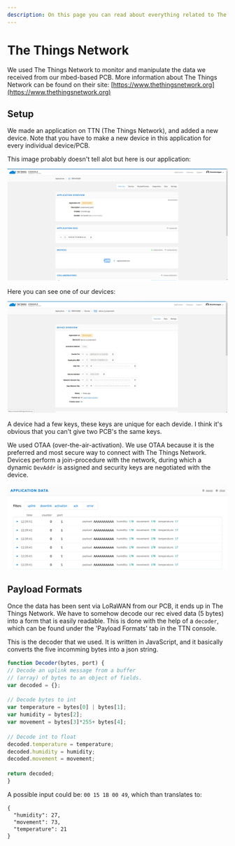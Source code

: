 ```yaml
---
description: On this page you can read about everything related to The Things Network.
---
```


# The Things Network

We used The Things Network to monitor and manipulate the data we received from our mbed-based PCB. More information about The Things Network can be found on their site: [https://www.thethingsnetwork.org](https://www.thethingsnetwork.org)

## Setup

We made an application on TTN \(The Things Network\), and added a new device. Note that you have to make a new device in this application for every individual device/PCB. 

This image probably doesn't tell alot but here is our application:

![TTN application](../.gitbook/assets/knipsel.PNG)

Here you can see one of our devices:

![](../.gitbook/assets/device_censored.jpg)

A device had a few keys, these keys are unique for each devide. I think it's obvious that you can't give two PCB's the same keys.

We used OTAA \(over-the-air-activation\).  We use OTAA because it is the preferred and most secure way to connect with The Things Network. Devices perform a join-procedure with the network, during which a dynamic `DevAddr` is assigned and security keys are negotiated with the device.

![application data](../.gitbook/assets/screen-shot-2018-05-22-at-12.40.16.png)

## Payload Formats

Once the data has been sent via LoRaWAN from our PCB, it ends up in The Things Network. We have to somehow decode our rec eived data \(5 bytes\) into a form that is easily readable. This is done with the help of a `decoder`, which can be found under the 'Payload Formats' tab in the TTN console.

This is the decoder that we used. It is written in JavaScript, and it basically converts the five incomming bytes into a json string.

```javascript
function Decoder(bytes, port) {
// Decode an uplink message from a buffer
// (array) of bytes to an object of fields.
var decoded = {};

// Decode bytes to int
var temperature = bytes[0] | bytes[1];
var humidity = bytes[2];
var movement = bytes[3]*255+ bytes[4];

// Decode int to float
decoded.temperature = temperature;
decoded.humidity = humidity;
decoded.movement = movement;

return decoded;
}
```

A possible input could be: `00 15 1B 00 49`,  which than translates to:

```text
{
  "humidity": 27,
  "movement": 73,
  "temperature": 21
}
```



